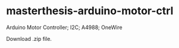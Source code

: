 # masterthesis-arduino-motor-ctrl
Arduino Motor Controller; I2C; A4988; OneWire

Download .zip file.
